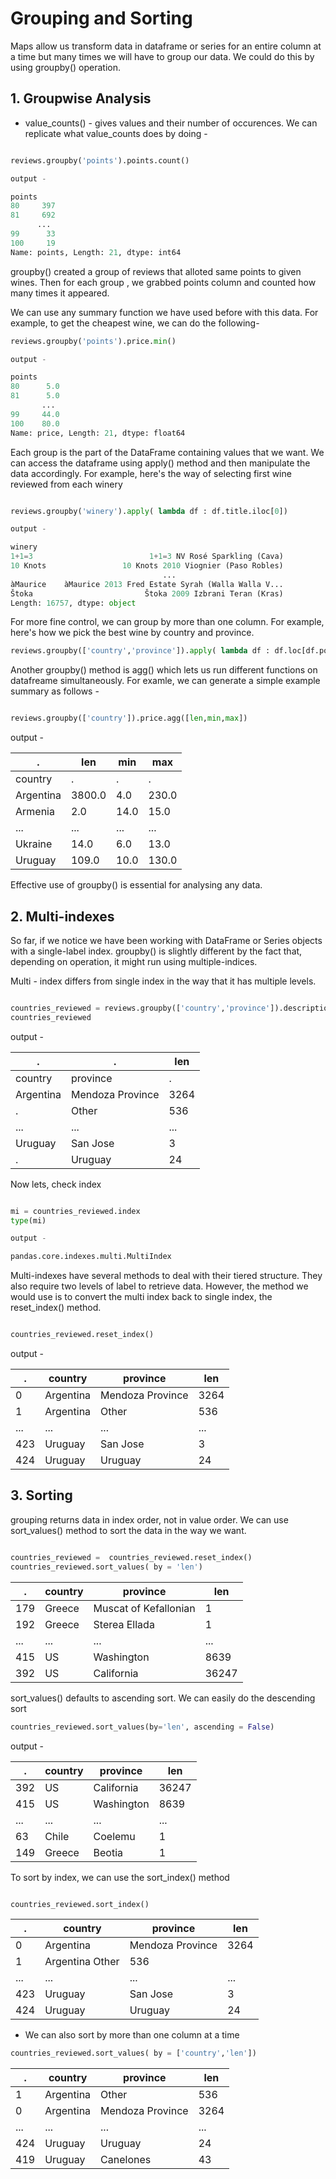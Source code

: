 # Grouping and Sorting

Maps allow us transform data in dataframe or series for an entire column at a time but many times we will have to group our data. We could do this by using groupby() operation.

## 1. Groupwise Analysis

* value_counts() - gives values and their number of occurences. We can replicate what value_counts does by doing -

```python

reviews.groupby('points').points.count()

output - 

points
80     397
81     692
      ... 
99      33
100     19
Name: points, Length: 21, dtype: int64

```
groupby() created a group of reviews that alloted same points to given wines. Then for each group , we grabbed points column and counted how many times it appeared.

We can use any summary function we have used before with this data. For example, to get the cheapest wine, we can do the following- 

```python
reviews.groupby('points').price.min()

output -

points
80      5.0
81      5.0
       ... 
99     44.0
100    80.0
Name: price, Length: 21, dtype: float64

```

Each group is the part of the DataFrame containing values that we want. We can access the dataframe using apply() method and then manipulate the data accordingly. For example, here's the way of selecting first wine reviewed from each winery

```python

reviews.groupby('winery').apply( lambda df : df.title.iloc[0])

output - 

winery
1+1=3                          1+1=3 NV Rosé Sparkling (Cava)
10 Knots                 10 Knots 2010 Viognier (Paso Robles)
                                  ...                        
àMaurice    àMaurice 2013 Fred Estate Syrah (Walla Walla V...
Štoka                         Štoka 2009 Izbrani Teran (Kras)
Length: 16757, dtype: object
```

For more fine control, we can group by more than one column. For example, here's how we pick the best wine by country and province.

```python
reviews.groupby(['country','province']).apply( lambda df : df.loc[df.poins.idxmax()])

```
Another groupby() method is agg() which lets us run different functions on datafreame simultaneously. For examle, we can generate a simple example summary as follows - 

```python

reviews.groupby(['country']).price.agg([len,min,max])
```

output - 

.|	len|	min|	max
----| ----| ----| ----|
country|.|.|.|			
Argentina|	3800.0|	4.0	|230.0
Armenia	|2.0|	14.0	|15.0
...	|...|	...|	...
Ukraine	|14.0	|6.0|	13.0
Uruguay	|109.0	|10.0|	130.0

Effective use of groupby() is essential for analysing any data.

## 2. Multi-indexes

So far, if we notice we have been working with DataFrame or Series objects with a single-label index. groupby() is slightly different by the fact that, depending on operation, it might run using multiple-indices.

Multi - index differs from single index in the way that it has multiple levels.

```python

countries_reviewed = reviews.groupby(['country','province']).description.agg([len])
countries_reviewed
```

output - 

.|.|		len
----| ----| ----|
country|	province|.	
Argentina|	Mendoza Province|	3264
.|Other|	536
...	|...	|...
Uruguay	|San Jose|	3
.|Uruguay|	24

Now lets, check index

```python

mi = countries_reviewed.index
type(mi)

output - 

pandas.core.indexes.multi.MultiIndex
```

Multi-indexes have several methods to deal with their tiered structure. They also require two levels of label to retrieve data. However, the method we would use is to convert the multi index back to single index, the reset_index() method.

```python

countries_reviewed.reset_index()

```

output - 

.|	country|	province|	len
----| ----| ----| ----|
0	|Argentina	|Mendoza Province|	3264
1	|Argentina	|Other	|536
...|	...	|...|	...
423	|Uruguay	|San Jose|	3
424	|Uruguay|	Uruguay	|24

## 3. Sorting

grouping returns data in index order, not in value order. We can use sort_values() method to sort the data in the way we want.

```python

countries_reviewed =  countries_reviewed.reset_index()
countries_reviewed.sort_values( by = 'len')
```

.|country|	province|	len
----| ----| ----| ----|
179	|Greece|	Muscat of Kefallonian|	1
192	|Greece|	Sterea Ellada	|1
...	|...|	...|	...
415	|US	|Washington|	8639
392	|US	|California|	36247

sort_values() defaults to ascending sort. We can easily do the descending sort

```python
countries_reviewed.sort_values(by='len', ascending = False)
```
output - 

.|country|	province|	len
----| ----| ----| ----|
392	|US	|California	|36247
415	|US	|Washington	|8639
...	|...|	...|	...
63	|Chile	|Coelemu|	1
149	|Greece|	Beotia|	1

To sort by index, we can use the sort_index() method

```python

countries_reviewed.sort_index()

```
.|country|	province|	len
----| ----| ----| ----|
0	|Argentina	|Mendoza Province|	3264
1	|Argentina	Other|	536
...|	...	|...|	...
423	|Uruguay	|San Jose|	3
424	|Uruguay	|Uruguay|	24

* We can also sort by more than one column at a time

```python
countries_reviewed.sort_values( by = ['country','len'])
```
.|	country	|province|	len
----| ----| ----| ----|
1	|Argentina	|Other	|536|
0	|Argentina|	Mendoza Province|	3264
...|...	|...	|...
424	|Uruguay	|Uruguay|	24
419	|Uruguay	|Canelones|	43



































































































